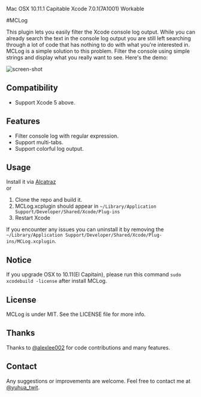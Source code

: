 Mac OSX 10.11.1 Capitable
Xcode 7.0.1(7A1001) Workable

#MCLog

This plugin lets you easily filter the Xcode console log output. While you can already search the text in the console log output you are still left searching through a lot of code that has nothing to do with what you're interested in. MCLog is a simple solution to this problem. Filter the console using simple strings and display what you really want to see. Here's the demo:

![screen-shot](https://rawgithub.com/yuhua-chen/MCLog/master/MCLogScreenshot.gif)


## Compatibility

 - Support Xcode 5 above.
 
## Features

 - Filter console log with regular expression.
 - Support multi-tabs.
 - Support colorful log output.

## Usage

Install it via [Alcatraz](http://alcatraz.io/)  
or  
 1. Clone the repo and build it.
 2. MCLog.xcplugin should appear in `~/Library/Application Support/Developer/Shared/Xcode/Plug-ins`
 3. Restart Xcode  

If you encounter any issues you can uninstall it by removing the `~/Library/Application Support/Developer/Shared/Xcode/Plug-ins/MCLog.xcplugin`.

## Notice

If you upgrade OSX to 10.11(El Capitain), please run this command `sudo xcodebuild -license` after install MCLog.

## License

MCLog is under MIT.  See the LICENSE file for more info.

## Thanks

Thanks to [@alexlee002](https://github.com/alexlee002) for code contributions and many features.

## Contact

Any suggestions or improvements are welcome. Feel free to contact me at [@yuhua_twit](https://twitter.com/yuhua_twit).
